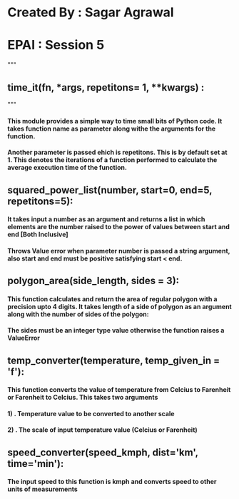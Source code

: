 # Created By  : Sagar Agrawal

# EPAI : Session 5
"""
## time_it(fn, *args, repetitons= 1, **kwargs) :
"""
#### This module provides a simple way to time small bits of Python code. It takes function name as parameter along withe the arguments for the function. 

#### Another parameter is passed ehich is repetitons. This is by default set at 1. This denotes the iterations of a function performed to calculate the average execution time of the function.


## squared_power_list(number, start=0, end=5, repetitons=5):

#### It takes input a number as an argument and returns a list in which elements are the number raised to the power of values between start and end [Both Inclusive]

#### Throws Value error when parameter number is passed a string argument, also start and end must be positive satisfying start < end.

## polygon_area(side_length, sides = 3):

#### This function calculates and return the area of regular polygon with a precision upto 4 digits. It takes length of a side of polygon as an argument along with the number of sides of the polygon:

#### The sides must be an integer type value otherwise the function raises a ValueError

## temp_converter(temperature, temp_given_in = 'f'):

#### This function converts the value of temperature from Celcius to Farenheit or Farenheit to Celcius. This takes two arguments 

#### 1) . Temperature value to be converted to another scale

#### 2) . The scale of input temperature value (Celcius or Farenheit)

## speed_converter(speed_kmph, dist='km', time='min'):

#### The input speed to this function is kmph and converts speed to other units of measurements
